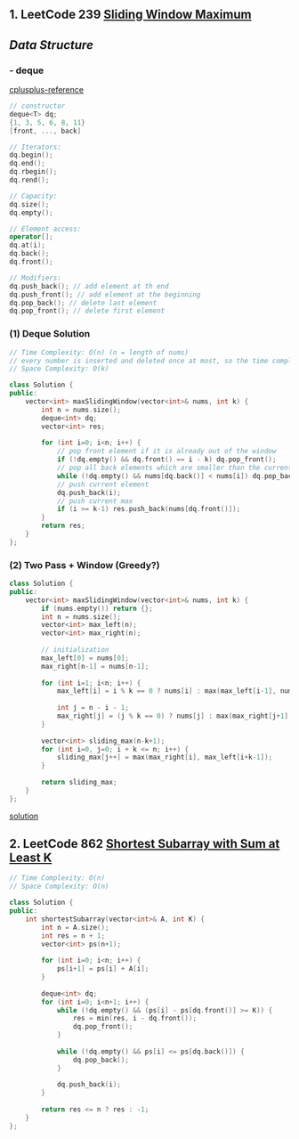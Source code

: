 ## 1. LeetCode 239 [Sliding Window Maximum](https://leetcode.com/problems/sliding-window-maximum/)

## *Data Structure*

### - deque

[cplusplus-reference](http://www.cplusplus.com/reference/deque/deque/?kw=deque)

```c++
// constructor
deque<T> dq;
{1, 3, 5, 6, 8, 11}
[front, ..., back]

// Iterators:
dq.begin();
dq.end();
dq.rbegin();
dq.rend();

// Capacity:
dq.size();
dq.empty();

// Element access:
operator[];
dq.at(i);
dq.back();
dq.front();

// Modifiers:
dq.push_back(); // add element at th end
dq.push_front(); // add element at the beginning
dq.pop_back(); // delete last element
dq.pop_front(); // delete first element

```



### (1) Deque Solution

```c++
// Time Complexity: O(n) (n = length of nums)
// every number is inserted and deleted once at most, so the time complexity is O(2n)=>O(n)
// Space Complexity: O(k)

class Solution {
public:
    vector<int> maxSlidingWindow(vector<int>& nums, int k) {
        int n = nums.size();
        deque<int> dq;
        vector<int> res;
        
        for (int i=0; i<n; i++) {
            // pop front element if it is already out of the window
            if (!dq.empty() && dq.front() == i - k) dq.pop_front();
            // pop all back elements which are smaller than the current element
            while (!dq.empty() && nums[dq.back()] < nums[i]) dq.pop_back();
            // push current element
            dq.push_back(i);
            // push current max
            if (i >= k-1) res.push_back(nums[dq.front()]); 
        }
        return res;
    }
};
```



### (2) Two Pass + Window (Greedy?)

```c++
class Solution {
public:
    vector<int> maxSlidingWindow(vector<int>& nums, int k) {
        if (nums.empty()) return {};
        int n = nums.size();
        vector<int> max_left(n);
        vector<int> max_right(n);
        
        // initialization
        max_left[0] = nums[0];
        max_right[n-1] = nums[n-1];
        
        for (int i=1; i<n; i++) {
            max_left[i] = i % k == 0 ? nums[i] : max(max_left[i-1], nums[i]);
            
            int j = n - i - 1;
            max_right[j] = (j % k == 0) ? nums[j] : max(max_right[j+1], nums[j]);
        }
        
        vector<int> sliding_max(n-k+1);
        for (int i=0, j=0; i + k <= n; i++) {
            sliding_max[j++] = max(max_right[i], max_left[i+k-1]);
        }
        
        return sliding_max;
    }
};
```

[solution](https://leetcode.com/problems/sliding-window-maximum/discuss/65881/O(n)-solution-in-Java-with-two-simple-pass-in-the-array)



## 2. LeetCode 862 [Shortest Subarray with Sum at Least K](https://leetcode.com/problems/shortest-subarray-with-sum-at-least-k/)

```c++
// Time Complexity: O(n)
// Space Complexity: O(n)

class Solution {
public:
    int shortestSubarray(vector<int>& A, int K) {
        int n = A.size();
        int res = n + 1;
        vector<int> ps(n+1);
        
        for (int i=0; i<n; i++) {
            ps[i+1] = ps[i] + A[i];
        }
        
        deque<int> dq;
        for (int i=0; i<n+1; i++) {
            while (!dq.empty() && (ps[i] - ps[dq.front()] >= K)) {
                res = min(res, i - dq.front());
                dq.pop_front();
            }
            
            while (!dq.empty() && ps[i] <= ps[dq.back()]) {
                dq.pop_back();
            }
            
            dq.push_back(i);
        }
        
        return res <= n ? res : -1;
    }
};
```























